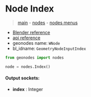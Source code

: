 # Node Index

> [main](../structure.md) - [nodes](nodes.md) - [nodes menus](nodes_menus.md)

- [Blender reference](https://docs.blender.org/manual/en/latest/modeling/geometry_nodes/input/input_index.html)
- [api reference](https://docs.blender.org/api/current/bpy.types.GeometryNodeInputIndex.html)
- geonodes name: `WNode`
- bl_idname: `GeometryNodeInputIndex`

```python
from geonodes import nodes

node = nodes.Index()
```

#### Output sockets:

- **index** : Integer

